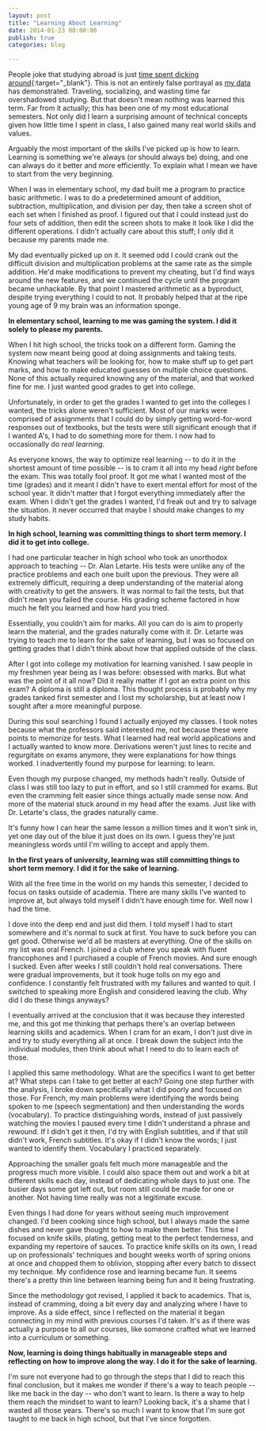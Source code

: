 ```yaml
---
layout: post
title: "Learning About Learning"
date: 2014-01-23 00:00:00
publish: true
categories: blog

---
```


People joke that studying abroad is just [time spent dicking around](http://www.theonion.com/articles/report-more-colleges-offering-dickaround-abroad-pr,18092/){:target="_blank"}.  This is not an entirely false portrayal as [my data](/blog/grovember-2) has demonstrated. Traveling, socializing, and wasting time far overshadowed studying. But that doesn't mean nothing was learned this term. Far from it actually; this has been one of my most educational semesters.  Not only did I learn a surprising amount of technical concepts given how little time I spent in class, I also gained many real world skills and values.

Arguably the most important of the skills I've picked up is how to learn. 
Learning is something we're always (or should always be) doing, and one can 
always do it better and more efficiently. To explain what I mean we have to 
start from the very beginning.

When I was in elementary school, my dad built me a program to practice basic 
arithmetic. I was to do a predetermined amount of addition, subtraction, 
multiplication, and division per day, then take a screen shot of each set when I 
finished as proof. I figured out that I could instead just do four sets of 
addition, then edit the screen shots to make it look like I did the different 
operations. I didn't actually care about this stuff; I only did it because my 
parents made me.

My dad eventually picked up on it. It seemed odd I could crank out the difficult 
division and multiplication problems at the same rate as the simple addition. 
He'd make modifications to prevent my cheating, but I'd find ways around the new 
features, and we continued the cycle until the program became unhackable. By 
that point I mastered arithmetic as a byproduct, despite trying everything I 
could to not. It probably helped that at the ripe young age of 9 my brain was an 
information sponge.

__In elementary school, learning to me was gaming the system. I did it solely to 
please my parents.__

When I hit high school, the tricks took on a different form. Gaming the system 
now meant being good at doing assignments and taking tests. Knowing what 
teachers will be looking for, how to make stuff up to get part marks, and how to 
make educated guesses on multiple choice questions. None of this actually 
required knowing any of the material, and that worked fine for me. I just wanted 
good grades to get into college.

Unfortunately, in order to get the grades I wanted to get into the colleges I 
wanted, the tricks alone weren't sufficient. Most of our marks were comprised of 
assignments that I could do by simply getting word-for-word responses out of 
textbooks, but the tests were still significant enough that if I wanted A's, I 
had to do something more for them. I now had to occasionally do _real learning_.

As everyone knows, the way to optimize real learning -- to do it in the shortest 
amount of time possible -- is to cram it all into my head _right_ before the 
exam. This was totally fool proof. It got me what I wanted most of the time 
(grades) and it meant I didn't have to exert mental effort for most of the 
school year. It didn't matter that I forgot everything immediately after the 
exam. When I didn't get the grades I wanted, I'd freak out and try to salvage 
the situation. It never occurred that maybe I should make changes to my study 
habits.

__In high school, learning was committing things to short term memory. I did it 
to get into college.__

I had one particular teacher in high school who took an unorthodox approach to 
teaching -- Dr. Alan Letarte. His tests were unlike any of the practice problems 
and each one built upon the previous. They were all extremely difficult, 
requiring a deep understanding of the material along with creativity to get the 
answers. It was normal to fail the tests, but that didn't mean you failed the 
course. His grading scheme factored in how much he felt you learned and how hard 
you tried.

Essentially, you couldn't aim for marks. All you can do is aim to properly learn 
the material, and the grades naturally come with it. Dr. Letarte was trying to 
teach me to learn for the sake of learning, but I was so focused on getting 
grades that I didn't think about how that applied outside of the class.

After I got into college my motivation for learning vanished. I saw people in my 
freshmen year being as I was before: obsessed with marks. But what was the point 
of it all now? Did it really matter if I got an extra point on this exam? A 
diploma is still a diploma. This thought process is probably why my grades 
tanked first semester and I lost my scholarship, but at least now I sought after 
a more meaningful purpose.

During this soul searching I found I actually enjoyed my classes. I took notes 
because what the professors said interested me, not because these were points to 
memorize for tests. What I learned had real world applications and I actually 
wanted to know more. Derivations weren't just lines to recite and regurgitate on 
exams anymore, they were explanations for how things worked. I inadvertently 
found my purpose for learning: to learn.

Even though my purpose changed, my methods hadn't really. Outside of class I was 
still too lazy to put in effort, and so I still crammed for exams. But even the 
cramming felt easier since things actually made sense now. And more of the 
material stuck around in my head after the exams. Just like with Dr. Letarte's 
class, the grades naturally came.

It's funny how I can hear the same lesson a million times and it won't sink in, 
yet one day out of the blue it just does on its own. I guess they're just 
meaningless words until I'm willing to accept and apply them.

__In the first years of university, learning was still committing things to 
short term memory. I did it for the sake of learning.__

With all the free time in the world on my hands this semester, I decided to 
focus on tasks outside of academia. There are many skills I've wanted to improve 
at, but always told myself I didn't have enough time for. Well now I had the 
time.

I dove into the deep end and just did them. I told myself I had to start 
somewhere and it's normal to suck at first. You have to suck before you can get 
good. Otherwise we'd all be masters at everything.  One of the skills on my list 
was oral French. I joined a club where you speak with fluent francophones and I 
purchased a couple of French movies. And sure enough I sucked. Even after weeks 
I still couldn't hold real conversations. There were gradual improvements, but 
it took huge tolls on my ego and confidence. I constantly felt frustrated with 
my failures and wanted to quit. I switched to speaking more English and 
considered leaving the club. Why did I do these things anyways?

I eventually arrived at the conclusion that it was because they interested me, 
and this got me thinking that perhaps there's an overlap between learning skills 
and academics. When I cram for an exam, I don't just dive in and try to study 
everything all at once. I break down the subject into the individual modules, 
then think about what I need to do to learn each of those.

I applied this same methodology. What are the specifics I want to get better at? 
What steps can I take to get better at each? Going one step further with the 
analysis, I broke down specifically what I did poorly and focused on those. For 
French, my main problems were identifying the words being spoken to me (speech 
segmentation) and then understanding the words (vocabulary). To practice 
distinguishing words, instead of just passively watching the movies I paused 
every time I didn't understand a phrase and rewound. If I didn't get it then, 
I'd try with English subtitles, and if that still didn't work, French subtitles. 
It's okay if I didn't know the words; I just wanted to identify them. Vocabulary 
I practiced separately.

Approaching the smaller goals felt much more manageable and the progress much 
more visible. I could also space them out and work a bit at different skills 
each day, instead of dedicating whole days to just one. The busier days some got 
left out, but room still could be made for one or another. Not having time 
really was not a legitimate excuse.

Even things I had done for years without seeing much improvement changed. I'd 
been cooking since high school, but I always made the same dishes and never gave 
thought to how to make them better. This time I focused on knife skills, 
plating, getting meat to the perfect tenderness, and expanding my repertoire of 
sauces. To practice knife skills on its own, I read up on professionals'
techniques and bought weeks worth of spring onions at once and chopped them to 
oblivion, stopping after every batch to dissect my technique. My confidence rose 
and learning became fun. It seems there's a pretty thin line between learning 
being fun and it being frustrating.

Since the methodology got revised, I applied it back to academics. That is, 
instead of cramming, doing a bit every day and analyzing where I have to 
improve. As a side effect, since I reflected on the material it began connecting 
in my mind with previous courses I'd taken. It's as if there was actually a 
purpose to all our courses, like someone crafted what we learned into a 
curriculum or something.

__Now, learning is doing things habitually in manageable steps and
reflecting on how to improve along the way. I do it for the sake of learning.__

I'm sure not everyone had to go through the steps that I did to reach this final 
conclusion, but it makes me wonder if there's a way to teach people -- like me 
back in the day -- who don't want to learn. Is there a way to help them reach 
the mindset to want to learn? Looking back, it's a shame that I wasted all those 
years. There's so much I want to know that I'm sure got taught to me back in 
high school, but that I've since forgotten.
